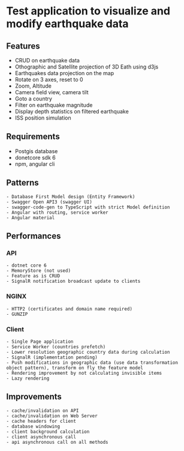 # Test application to visualize and modify earthquake data

## Features

- CRUD on earthquake data
- Othographic and Satellite projection of 3D Eath using d3js
- Earthquakes data projection on the map
- Rotate on 3 axes, reset to 0
- Zoom, Altitude
- Camera field view, camera tilt
- Goto a country
- Filter on earthquake magnitude
- Display depth statistics on filtered earthquake
- ISS position simulation

## Requirements

- Postgis database
- donetcore sdk 6
- npm, angular cli

## Patterns 
	- Database First Model design (Entity Framework)
	- Swagger Open API3 (swagger UI)
	- swagger-code-gen to TypeScript with strict Model definition
	- Angular with routing, service worker
	- Angular material

## Performances

### API
	- dotnet core 6
	- MemoryStore (not used)
	- Feature as is CRUD
	- SignalR notification broadcast update to clients
	
### NGINX
	- HTTP2 (certificates and domain name required)
	- GUNZIP
	
### Client
	- Single Page application
	- Service Worker (countries prefetch)
	- Lower resolution geographic country data during calculation
	- SignalR (implementation pending)
	- Push modifications in geographic data (use data transformation object pattern), transform on fly the feature model
	- Rendering improvement by not calculating invisible items
	- Lazy rendering
	
## Improvements 
	- cache/invalidation on API
	- cache/invalidation on Web Server
	- cache headers for client
	- database windowing
	- client background calculation
	- client asynchronous call
	- api asynchronous call on all methods
	
	


